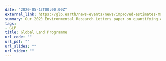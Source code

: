 ```yaml
---
date: "2020-05-13T00:00:00Z"
external_link: https://glp.earth/news-events/news/improved-estimates-mangrove-cover-and-change-reveal-catastrophic-deforestation
summary: Our 2020 Environmental Research Letters paper on quantifying and explaining the historical mangrove cover change in Myanmar is in the GLP News.
tags:
- GLP
title: Global Land Programme
url_code: ""
url_pdf: ""
url_slides: ""
url_video: ""
---
```

